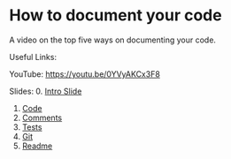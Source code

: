 # How to document your code

A video on the top five ways on documenting your code.

Useful Links:

YouTube: https://youtu.be/0YVyAKCx3F8

Slides:
  0. [Intro Slide](0-intro.md)
  1. [Code](1-code.md)
  2. [Comments](2-comments.md)
  3. [Tests](3-tests.md)
  4. [Git](4-git.md)
  5. [Readme](5-readme.md)
